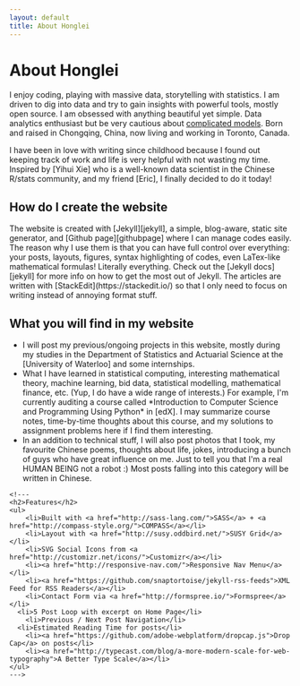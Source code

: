 ```yaml
---
layout: default
title: About Honglei
---
```

<div class="post">
	<h1 class="pageTitle">About Honglei</h1>
	<!---<img src="{{ '/assets/img/touring.jpg' | prepend: site.baseurl }}" alt=""> --->
	<p class="intro">I enjoy coding, playing with massive data, storytelling with statistics. I am driven to dig into data and try to gain insights with powerful tools, mostly open source. I am obsessed with anything beautiful yet simple. Data analytics enthusiast but be very cautious about <a href="https://en.wikipedia.org/wiki/All_models_are_wrong">complicated models</a>. Born and raised in Chongqing, China, now living and working in Toronto, Canada.
	<!---By the way, the website theme is a <a href="http://jekyllrb.com">Jekyll</a> Theme.--->
	</p>
<p> I have been in love with writing since childhood because I found out keeping track of work and life is very helpful with not wasting my time.  Inspired by [Yihui Xie] who is a well-known data scientist in the Chinese R/stats community, and my friend [Eric], I finally decided to do it today!

<h2>How do I create the website</h2>
<p>
The website is created with [Jekyll][jekyll], a simple, blog-aware, static site generator, and [Github page][githubpage] where I can manage codes easily. The reason why I use them is that you can have full control over everything: your posts, layouts, figures, syntax highlighting of codes, even LaTex-like mathematical formulas! Literally everything. Check out the [Jekyll docs][jekyll] for more info on how to get the most out of Jekyll. The articles are written with [StackEdit](https://stackedit.io/) so that I only need to focus on writing instead of annoying format stuff. 
</p>

<h2> What you will find in my website</h2>
<ul>
<li>I will post my previous/ongoing projects in this website, mostly during my studies in the Department of Statistics and Actuarial Science at the [University of Waterloo] and some internships.</li>
<li>What I have learned in statistical computing, interesting mathematical theory, machine learning, bid data, statistical modelling, mathematical finance, etc.  (Yup, I do have a wide range of interests.) For example, I'm currently auditing a course called *Introduction to Computer Science and Programming Using Python* in [edX]. I may summarize course notes, time-by-time thoughts about this course, and my solutions to assignment problems here if I find them interesting.</li>
<li>In an addition to technical stuff, I will also post photos that I took, my favourite Chinese poems, thoughts about life, jokes, introducing a bunch of guys who have great influence on me. Just to tell you that I'm a real HUMAN BEING not a robot :) Most posts falling into this category will be written in Chinese. </li>
</ul>

[jekyll]:    http://jekyllrb.com
[githubpage]: https://pages.github.com
[Yihui Xie]: http://yihui.name/en
[Eric]: http://linxihui.github.io/
[edX]: https://www.edx.org/
[University of Waterloo]: https://uwaterloo.ca/statistics-and-actuarial-science/

	<!---
	<h2>Features</h2>
	<ul>
		<li>Built with <a href="http://sass-lang.com/">SASS</a> + <a href="http://compass-style.org/">COMPASS</a></li>
  		<li>Layout with <a href="http://susy.oddbird.net/">SUSY Grid</a></li>
  		<li>SVG Social Icons from <a href="http://customizr.net/icons/">Customizr</a></li>
  		<li><a href="http://responsive-nav.com/">Responsive Nav Menu</a></li>
  		<li><a href="https://github.com/snaptortoise/jekyll-rss-feeds">XML Feed for RSS Readers</a></li>
  		<li>Contact Form via <a href="http://formspree.io/">Formspree</a></li>
      <li>5 Post Loop with excerpt on Home Page</li>
  		<li>Previous / Next Post Navigation</li>
      <li>Estimated Reading Time for posts</li>
  		<li><a href="https://github.com/adobe-webplatform/dropcap.js">Drop Cap</a> on posts</li>
  		<li><a href="http://typecast.com/blog/a-more-modern-scale-for-web-typography">A Better Type Scale</a></li>
  	</ul>
  	--->
</div>
